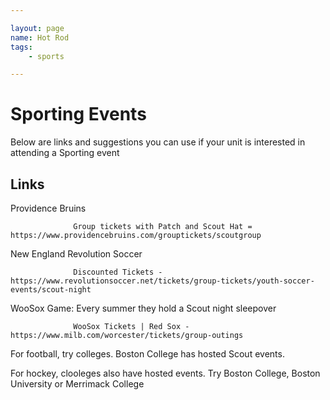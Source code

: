 ```yaml
---

layout: page
name: Hot Rod
tags: 
    - sports

---
```


# Sporting Events

Below are links and suggestions you can use if your unit is interested in attending a Sporting event

## Links

Providence Bruins

		          Group tickets with Patch and Scout Hat = https://www.providencebruins.com/grouptickets/scoutgroup
				  
New England Revolution Soccer

		          Discounted Tickets - https://www.revolutionsoccer.net/tickets/group-tickets/youth-soccer-events/scout-night
				  
WooSox Game: Every summer they hold a Scout night sleepover

		          WooSox Tickets | Red Sox - https://www.milb.com/worcester/tickets/group-outings
				  
For football, try colleges. Boston College has hosted Scout events. 

For hockey, clooleges also have hosted events. Try Boston College, Boston University or Merrimack College

